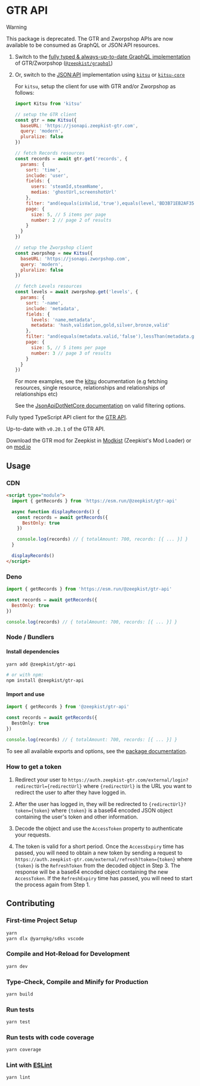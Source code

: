 # GTR API

> [!WARNING]  
> This package is deprecated. The GTR and Zworpshop APIs are now available to be consumed as GraphQL or JSON:API resources.
>
> 1. Switch to the [fully typed & always-up-to-date GraphQL implementation](https://github.com/zeepkist/graphql) of GTR/Zworpshop ([`@zeepkist/graphql`](https://github.com/zeepkist/graphql))
> 1. Or, switch to the [JSON:API](https://jsonapi.org/format/) implementation using [`kitsu`](https://github.com/wopian/kitsu/tree/master/packages/kitsu) or [`kitsu-core`](https://github.com/wopian/kitsu/tree/master/packages/kitsu-core)
>
>    For `kitsu`, setup the client for use with GTR and/or Zworpshop as follows:
>
>    ```js
>    import Kitsu from 'kitsu'
>
>    // setup the GTR client
>    const gtr = new Kitsu({
>      baseURL: 'https://jsonapi.zeepkist-gtr.com',
>      query: 'modern',
>      pluralize: false
>    })
>
>    // fetch Records resources
>    const records = await gtr.get('records', {
>      params: {
>        sort: 'time',
>        include: 'user',
>        fields: {
>          users: 'steamId,steamName',
>          medias: 'ghostUrl,screenshotUrl'
>        },
>        filter: "and(equals(isValid,'true'),equals(level,'BD3B71EB2AF356D3747E5674261E0589CEE79B3E'))",
>        page: {
>          size: 5, // 5 items per page
>          number: 2 // page 2 of results
>        }
>      }
>    })
>
>    // setup the Zworpshop client
>    const zworpshop = new Kitsu({
>      baseURL: 'https://jsonapi.zworpshop.com',
>      query: 'modern',
>      pluralize: false
>    })
>
>    // fetch Levels resources
>    const levels = await zworpshop.get('levels', {
>      params: {
>        sort: '-name',
>        include: 'metadata',
>        fields: {
>          levels: 'name,metadata',
>          metadata: 'hash,validation,gold,silver,bronze,valid'
>        },
>        filter: "and(equals(metadata.valid,'false'),lessThan(metadata.gold,'50.125'))",
>        page: {
>          size: 5, // 5 items per page
>          number: 3 // page 3 of results
>        }
>      }
>    })
>    ```
>    For more examples, see the [kitsu](https://github.com/wopian/kitsu/tree/master/packages/kitsu#quick-start) documentation (e.g fetching resources, single resource, relationships and relationships of relationships etc)
>    
>    See the [JsonApiDotNetCore documentation](https://www.jsonapi.net/usage/reading/filtering.html) on valid filtering options.

Fully typed TypeScript API client for the [GTR API](https://api.zeepkist-gtr.com).

Up-to-date with `v0.20.1` of the GTR API.

Download the GTR mod for Zeepkist in [Modkist](https://zeepkist.fandom.com/wiki/Modkist_(Mod_Manager)) (Zeepkist's Mod Loader) or on [mod.io](https://zeepkist.mod.io/zeepkist-gtr)

## Usage

### CDN

```html
<script type="module">
  import { getRecords } from 'https://esm.run/@zeepkist/gtr-api'

  async function displayRecords() {
    const records = await getRecords({
      BestOnly: true
    })

    console.log(records) // { totalAmount: 700, records: [{ ... }] }
  }

  displayRecords()
</script>
```

### Deno

```js
import { getRecords } from 'https://esm.run/@zeepkist/gtr-api'

const records = await getRecords({
  BestOnly: true
})

console.log(records) // { totalAmount: 700, records: [{ ... }] }
```


### Node / Bundlers

#### Install dependencies

```sh
yarn add @zeepkist/gtr-api

# or with npm:
npm install @zeepkist/gtr-api
```

#### Import and use

```ts
import { getRecords } from '@zeepkist/gtr-api'

const records = await getRecords({
  BestOnly: true
})

console.log(records) // { totalAmount: 700, records: [{ ... }] }
```

To see all available exports and options, see the [package documentation](https://zeepkist.github.io/gtr-client).

### How to get a token

1. Redirect your user to `https://auth.zeepkist-gtr.com/external/login?redirectUrl={redirectUrl}` where `{redirectUrl}` is the URL you want to redirect the user to after they have logged in.

2. After the user has logged in, they will be redirected to `{redirectUrl}?token={token}` where `{token}` is a base64 encoded JSON object containing the user's token and other information.

3. Decode the object and use the `AccessToken` property to authenticate your requests.

4. The token is valid for a short period. Once the `AccessExpiry` time has passed, you will need to obtain a new token by sending a request to `https://auth.zeepkist-gtr.com/external/refresh?token={token}` where `{token}` is the `RefreshToken` from the decoded object in Step 3. The response will be a base64 encoded object containing the new `AccessToken`. If the `RefreshExpiry` time has passed, you will need to start the process again from Step 1.

## Contributing

### First-time Project Setup

```sh
yarn
yarn dlx @yarnpkg/sdks vscode
```

### Compile and Hot-Reload for Development

```sh
yarn dev
```

### Type-Check, Compile and Minify for Production

```sh
yarn build
```

### Run tests

```sh
yarn test
```

### Run tests with code coverage

```sh
yarn coverage
```

### Lint with [ESLint](https://eslint.org/)

```sh
yarn lint
```
